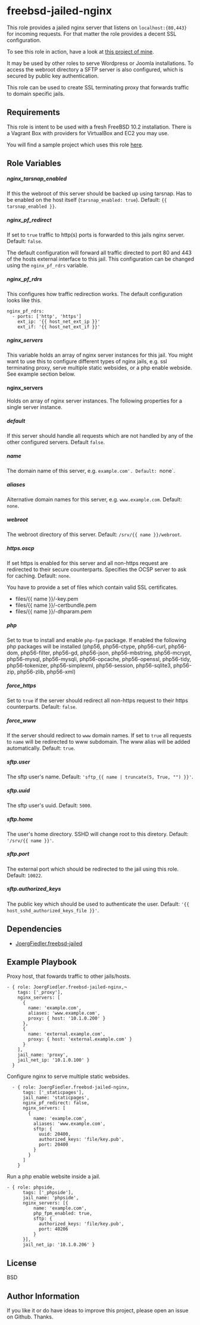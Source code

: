 freebsd-jailed-nginx
=========

This role provides a jailed nginx server that listens on `localhost:{80,443}` for incoming requests. For that matter the role provides a decent SSL configuration.

To see this role in action, have a look at [this project of mine](https://github.com/JoergFiedler/freebsd-ansible-demo).

It may be used by other roles to serve Wordpress or Joomla installations. To access the webroot directory a SFTP server is also configured, which is secured by public key authentication.

This role can be used to create SSL terminating proxy that forwards traffic to domain specific jails.

Requirements
------------

This role is intent to be used with a fresh FreeBSD 10.2 installation. There is a Vagrant Box with providers for VirtualBox and EC2 you may use.

You will find a sample project which uses this role [here](https://github.com/JoergFiedler/freebsd-ansible-demo).

Role Variables
--------------
##### nginx_tarsnap_enabled
If this the webroot of this server should be backed up using tarsnap. Has to be enabled on the host itself (`tarsnap_enabled: true`). Default: `{{ tarsnap_enabled }}`.

##### nginx_pf_redirect
If set to `true` traffic to http(s) ports is forwarded to this jails nginx server. Default: `false`.

The default configuration will forward all traffic directed to port 80 and 443 of the hosts external interface to this jail. This configuration can be changed using the `nginx_pf_rdrs` variable.

##### nginx_pf_rdrs
This configures how traffic redirection works. The default configuration looks like this.

    nginx_pf_rdrs:
      - ports: ['http', 'https']
        ext_ip: '{{ host_net_ext_ip }}'
        ext_if: '{{ host_net_ext_if }}'

##### nginx_servers
This variable holds an array of nginx server instances for this jail. You might want to use this to configure different types of nginx jails, e.g. ssl terminating proxy, serve multiple static websides, or a php enable webside. See example section below.

#### nginx_servers
Holds on array of nginx server instances. The following properties for a single server instance.

##### default
If this server should handle all requests which are not handled by any of the other configured servers. Default `false`.

##### name
The domain name of this server, e.g. `example.com'. Default: `none`.

##### aliases
Alternative domain names for this server, e.g. `www.example.com`. Default: `none`.

##### webroot
The webroot directory of this server. Default: `/srv/{{ name }}/webroot`.

##### https.oscp
If set https is enabled for this server and all non-https request are redirected to their secure counterparts. Specifies the OCSP server to ask for caching. Default: `none`.

You have to provide a set of files which contain valid SSL certificates.
   - files/{{ name }}/-key.pem
   - files/{{ name }}/-certbundle.pem
   - files/{{ name }}/-dhparam.pem

##### php
Set to true to install and enable `php-fpm` package. If enabled the following php packages will be installed (php56, php56-ctype, php56-curl, php56-dom, php56-filter, php56-gd, php56-json, php56-mbstring, php56-mcrypt, php56-mysql, php56-mysqli, php56-opcache, php56-openssl, php56-tidy, php56-tokenizer, php56-simplexml, php56-session, php56-sqlite3, php56-zip, php56-zlib, php56-xml)

##### force_https
Set to `true` if the server should redirect all non-https request to their https counterparts. Default: `false`.

##### force_www
If the server should redirect to `www` domain names. If set to `true` all requests to `name` will be redirected to www subdomain. The www alias will be added automatically. Default: `true`.

##### sftp.user
The sftp user's  name. Default: `'sftp_{{ name | truncate(5, True, "") }}'`.

##### sftp.uuid
The sftp user's uuid. Default: `5000`.

##### sftp.home
The user's home directory. SSHD will change root to this diretory. Default: `'/srv/{{ name }}'`.

##### sftp.port
The external port which should be redirected to the jail using this role. Default: `10022`.

##### sftp.authorized_keys
The public key which should be used to authenticate the user. Default: `'{{ host_sshd_authorized_keys_file }}'`.

Dependencies
------------

- [JoergFiedler.freebsd-jailed](https://galaxy.ansible.com/JoergFiedler/freebsd-jailed/)

Example Playbook
----------------

Proxy host, that fowards traffic to other jails/hosts.

    - { role: JoergFiedler.freebsd-jailed-nginx,¬
        tags: ['_proxy'],
        nginx_servers: [
          {
            name: 'example.com',
            aliases: 'www.example.com',
            proxy: { host: '10.1.0.200' }
          },
          {
            name: 'external.example.com',
            proxy: { host: 'external.example.com' }
          }
        ],
        jail_name: 'proxy',
        jail_net_ip: '10.1.0.100' }
      }

Configure nginx to serve multiple static websides.

      - { role: JoergFiedler.freebsd-jailed-nginx,
          tags: ['_staticpages'],
          jail_name: 'staticpages',
          nginx_pf_redirect: false,
          nginx_servers: [
            {
              name: 'example.com',
              aliases: 'www.example.com',
              sftp: {
                uuid: 20400,
                authorized_keys: 'file/key.pub',
                port: 20400
              }
            }
          ]
        }

Run a php enable website inside a jail.

    - { role: phpside,
          tags: ['_phpside'],
          jail_name: 'phpside',
          nginx_servers: [{
              name: 'example.com',
              php_fpm_enabled: true,
              sftp: {
                authorized_keys: 'file/key.pub',
                port: 40206
              }
          }],
          jail_net_ip: '10.1.0.206' }


License
-------

BSD

Author Information
------------------

If you like it or do have ideas to improve this project, please open an issue on Github. Thanks.
